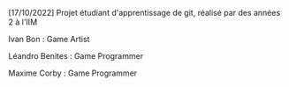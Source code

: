 [17/10/2022] 
Projet étudiant d'apprentissage de git, réalisé par des années 2 à l'IIM

Ivan Bon : Game Artist

Léandro Benites : Game Programmer

Maxime Corby : Game Programmer
